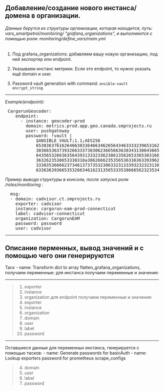 <main>
<h2>Добавление/создание нового инстанса/домена в организации.</h2>
</main>

<h6><em>Данные берутся из структуры организации, которая находится, путь: vars_smartpetrol/monitoring/ "grafana_organizations", 
и выполняются c помощью роли: monitoring/define_vars/main.yml</em></h6>

1. Под grafana_organizations:
добавляем вашу новую организацию, под ней экспортер или endpoint.

2. Указываем инстанс метрики. Если это endpoint, то нужно указать ещё domain и user.

3. Password vault generation with command: `ansible-vault encrypt_string`

---
<em>Example(endpoint):</em> 

<pre>&nbsp;CargorunGeocoder:
&nbsp;&nbsp;&nbsp;&nbsp;endpoint:
&nbsp;&nbsp;&nbsp;&nbsp;&nbsp;&nbsp;- instance: geocoder-prod
&nbsp;&nbsp;&nbsp;&nbsp;&nbsp;&nbsp;&nbsp;&nbsp;domain: metrics.prod.app.geo.canada.smprojects.ru
&nbsp;&nbsp;&nbsp;&nbsp;&nbsp;&nbsp;&nbsp;&nbsp;user: pushgateway
&nbsp;&nbsp;&nbsp;&nbsp;&nbsp;&nbsp;&nbsp;&nbsp;password: !vault |
&nbsp;&nbsp;&nbsp;&nbsp;&nbsp;&nbsp;&nbsp;&nbsp;&nbsp;&nbsp;&nbsp;&nbsp;$ANSIBLE_VAULT;1.1;AES256
&nbsp;&nbsp;&nbsp;&nbsp;&nbsp;&nbsp;&nbsp;&nbsp;&nbsp;&nbsp;&nbsp;&nbsp;65383637616264663833646634626564346333323965316231346161356338383932366534653237
&nbsp;&nbsp;&nbsp;&nbsp;&nbsp;&nbsp;&nbsp;&nbsp;&nbsp;&nbsp;&nbsp;&nbsp;3036653637393266333738306236656636383431306436650a383161623735633066396165623162
&nbsp;&nbsp;&nbsp;&nbsp;&nbsp;&nbsp;&nbsp;&nbsp;&nbsp;&nbsp;&nbsp;&nbsp;64356532663635643931333233623861356265336530316636376537366438313263303538366661
&nbsp;&nbsp;&nbsp;&nbsp;&nbsp;&nbsp;&nbsp;&nbsp;&nbsp;&nbsp;&nbsp;&nbsp;3632623530653330310a386266623535653633636339396238653762356663306565626338366239
&nbsp;&nbsp;&nbsp;&nbsp;&nbsp;&nbsp;&nbsp;&nbsp;&nbsp;&nbsp;&nbsp;&nbsp;33303536666237346137373532386332313339323232313831666335353838306636643363656266
&nbsp;&nbsp;&nbsp;&nbsp;&nbsp;&nbsp;&nbsp;&nbsp;&nbsp;&nbsp;&nbsp;&nbsp;6336363936653532663461623135653335386665623235343935</pre>


<em>Пример вывода структуры в консоли, после запуска роли /roles/monitioring :</em>

<pre>&nbsp;&nbsp;msg:
&nbsp;&nbsp;- domain: cadvisor.ct.smprojects.ru
&nbsp;&nbsp;&nbsp;&nbsp;exporter: cadvisor
&nbsp;&nbsp;&nbsp;&nbsp;instance: cargorun-eam-prod-connecticut
&nbsp;&nbsp;&nbsp;&nbsp;label: cadvisor-connecticut
&nbsp;&nbsp;&nbsp;&nbsp;organization: CargorunEAM
&nbsp;&nbsp;&nbsp;&nbsp;password: password
&nbsp;&nbsp;&nbsp;&nbsp;user: cadvisor</pre>

---
<main>
<h2>Описание перменных, вывод значений и с помощью чего они генерируются</h2>
</main>
Таск - name: Transform dict to array flatten_grafana_organizations,
получаем переменные:
для инстанса получаем переменные и значения:

---
> 1. exporter 
> 2. instance
> 3. organization
для endpoint получаем переменные и значения:
> 1. exporter 
> 2. instance
> 3. organization
> 4. domain 
> 5. user
> 6. label
> 7. password

---
Оставшиеся данные для переменных инстанса, генерируется с помощью тасков:
    - name: Generate passwords for basicAuth
    - name: Lookup exporters password for prometheus scrape_configs
> 4. domain 
> 5. user
> 6. label
> 7. password



